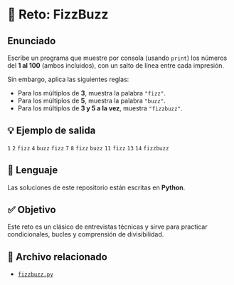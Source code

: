 # 🧠 Reto: FizzBuzz

## Enunciado

Escribe un programa que muestre por consola (usando `print`) los números del **1 al 100** (ambos incluidos), con un salto de línea entre cada impresión.

Sin embargo, aplica las siguientes reglas:

- Para los múltiplos de **3**, muestra la palabra `"fizz"`.
- Para los múltiplos de **5**, muestra la palabra `"buzz"`.
- Para los múltiplos de **3 y 5 a la vez**, muestra `"fizzbuzz"`.

## 💡 Ejemplo de salida
`1` `2` `fizz` `4` `buzz` `fizz` `7` `8` `fizz` `buzz` `11` `fizz` `13` `14` `fizzbuzz`


## 🐍 Lenguaje

Las soluciones de este repositorio están escritas en **Python**.

## ✅ Objetivo

Este reto es un clásico de entrevistas técnicas y sirve para practicar condicionales, bucles y comprensión de divisibilidad.

## 📁 Archivo relacionado

- [`fizzbuzz.py`](./fizzbuzz.py)
